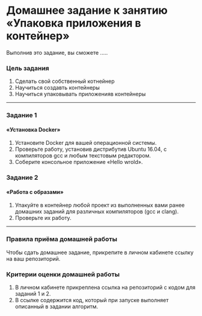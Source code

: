 # Домашнее задание к занятию «Упаковка приложения в контейнер»

Выполнив это задание, вы сможете .....

### Цель задания

1. Сделать свой собственный котнейнер
2. Научиться создавть контейнеры
3. Научиться упаковывать приложенияв контейнеры

------

### Задание 1

#### «Установка Docker»

1. Установите Docker для вашей операционной системы.
2. Проверьте работу, установив дистрибутив Ubuntu 16.04, с компиляторов gcc и любым текстовым редактором.
3. Соберите консольное приложение «Hello wrold».

### Задание 2

#### «Работа с образами»

1. Упакуйте в контейнер любой проект из выполненных вами ранее домашних заданий для различных компиляторов (gcc и clang).
2. Проверьте их работу.

------

### Правила приёма домашней работы

Чтобы сдать домашнее задание, прикрепите в личном кабинете ссылку на ваш репозиторий.

### Критерии оценки домашней работы

1. В личном кабинете прикреплена ссылка на репозиторий с кодом для заданий 1 и 2.
2. В ссылке содержится код, который при запуске выполняет описанный в задании алгоритм.
